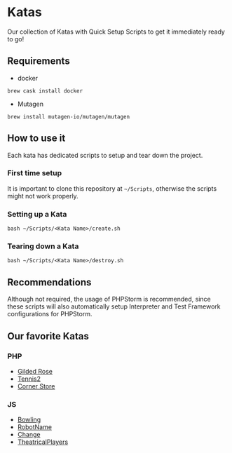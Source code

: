 # Katas
Our collection of Katas with Quick Setup Scripts to get it immediately ready to go!


## Requirements 

* docker 

`brew cask install docker`

* Mutagen 

`brew install mutagen-io/mutagen/mutagen`


## How to use it

Each kata has dedicated scripts to setup and tear down the project. 

### First time setup 

It is important to clone this repository at `~/Scripts`, otherwise the scripts might not work properly.

### Setting up a Kata
`bash ~/Scripts/<Kata Name>/create.sh`

### Tearing down a Kata
`bash ~/Scripts/<Kata Name>/destroy.sh`


## Recommendations 

Although not required, the usage of PHPStorm is recommended, since these scripts will also automatically setup 
Interpreter and Test Framework configurations for PHPStorm.   

## Our favorite Katas

### PHP

- [Gilded Rose](https://github.com/vehikl/GildedRosePhp)
- [Tennis2](https://github.com/vehikl/Tennis2Php)
- [Corner Store](https://github.com/vehikl/CornerStorePhp)

### JS

- [Bowling](https://github.com/vehikl/BowlingJs)
- [RobotName](https://github.com/vehikl/RobotNameJs)
- [Change](https://github.com/vehikl/ChangeJs)
- [TheatricalPlayers](https://github.com/vehikl/TheatricalPlayersJs)
